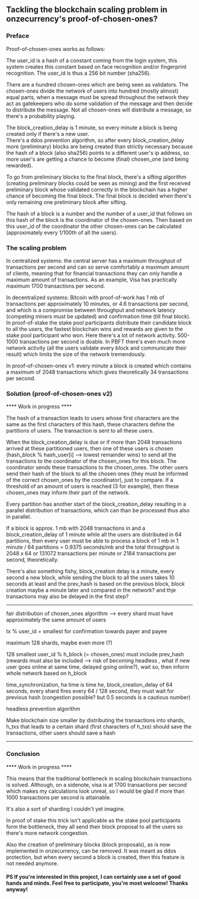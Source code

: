 ## Tackling the blockchain scaling problem in onzecurrency's proof-of-chosen-ones?

### Preface

Proof-of-chosen-ones works as follows:

The user_id is a hash of a constant coming from the login system, this system creates this constant based on face recognition and/or fingerprint recognition. The user_id is thus a 256 bit number (sha256).

There are a hundred chosen-ones which are being seen as validators. The chosen-ones divide the network of users into hundred (mostly almost) equal parts, when a message must be spread throughout the network they act as gatekeepers who do some validation of the message and then decide to distribute the message. Not all chosen-ones will distribute a message, so there's a probability playing.

The block_creation_delay is 1 minute, so every minute a block is being created only if there's a new user.  
There's a ddos prevention algorithm, so after every block_creation_delay more (preliminary) blocks are being created than strictly necessary because the hash of a block (also sha256) points to a different user's ip address, so more user's are getting a chance to become (final) chosen_one (and being rewarded).

To go from preliminary blocks to the final block, there's a sifting algorithm (creating preliminary blocks could be seen as mining) and the first received preliminary block whose validated correctly in the blockchain has a higher chance of becoming the final block. The final block is decided when there's only remaining one preliminary block after sifting.

The hash of a block is a number and the number of a user_id that follows on this hash of the block is the coordinator of the chosen-ones. Then based on this user_id of the coordinator the other chosen-ones can be calculated (approximately every 1/100th of all the users).

### The scaling problem

In centralized systems: the central server has a maximum throughput of transactions per second and can so serve comfortably a maximum amount of clients, meaning that for financial transactions they can only handle a maximum amount of transactions. As an example, Visa has practically maximum 1700 transactions per second.

In decentralized systems: Bitcoin with proof-of-work has 1 mb of transactions per approximately 10 minutes, or 4.6 transactions per second, and which is a compromise between throughput and network latency (competing miners must be updated) and confirmation time (till final block). In proof-of-stake the stake pool participants distribute their candidate block to all the users, the fastest blockchain wins and rewards are given to the stake pool participant who won. Here there's a lot of network activity. 500-1000 transactions per second is doable. In PBFT there's even much more network activity (all the users validate every block and communicate their result) which limits the size of the network tremendously.

In proof-of-chosen-ones v1: every minute a block is created which contains a maximum of 2048 transactions which gives theoretically 34 transactions per second.

### Solution (proof-of-chosen-ones v2)

**** Work in progress ****

The hash of a transaction leads to users whose first characters are the same as the first characters of this hash, these characters define the partitions of users. The transaction is sent to all these users.

When the block_creation_delay is due or if more than 2048 transactions arrived at these partitioned users, then one of these users is chosen (hash_block % hash_user[i] --> lowest remainder wins) to send all the transactions to the coordinator of the chosen_ones for this block. The coordinator sends these transactions to the chosen_ones. The other users send their hash of the block to all the chosen ones (they must be informed of the correct chosen_ones by the coordinator), just to compare. If a threshold of an amount of users is reached (3 for example), then these chosen_ones may inform their part of the network. 

Every partition has another start of the block_creation_delay resulting in a parallel distribution of transactions, which can than be processed thus also in parallel.

If a block is approx. 1 mb with 2048 transactions in and a block_creation_delay of 1 minute while all the users are distributed in 64 partitions, then every user must be able to process a block of 1 mb in 1 minute / 64 partitions = 0.9375 seconds/mb and the total throughput is 2048 x 64 or 131072 transactions per minute or 2184 transactions per second, theoretically.

There's also something fishy, block_creation delay is a minute, every second a new block, while sending the block to all the users takes 10 seconds at least
and the prev_hash is based on the previous block, block creation maybe a minute later and compared in the network? and thje transactions may also be delayed in the first step?

****
fair distribution of chosen_ones algorithm --> every shard must have approximately the same amount of users

tx % user_id = smallest for confirmation towards payer and payee

maximum 128 shards, maybe even more (?)

128 smallest user_id % h_block (= chosen_ones) must include prev_hash (rewards must also be included --> risk of becoming headless , what if new user goes online at same time, delayed going online?), wait so, then inform whole network based on h_block

time_synchronization, ha time is time he, block_creation_delay of 64 seconds, every shard fires every 64 / 128 second, they must wait for previous hash (congestion possible? but 0.5 seconds is a cautious number)

headless prevention algorithm

Make blockchain size smaller by distributing the transactions into shards, h_txs that leads to a certain shard (first characters of h_txs) should save the transactions, other users should save a hash
****

### Conclusion

**** Work in progress ****

This means that the traditional bottleneck in scaling blockchain transactions is solved. Although, on a sidenote, visa is at 1700 transactions per second which makes my calculations look unreal, so I would be glad if more than 1000 transactions per second is attainable.

It's also a sort of sharding I couldn't yet imagine.

In proof of stake this trick isn't applicable as the stake pool participants form the bottleneck, they all send their block proposal to all the users so there's more network congestion.

Also the creation of preliminary blocks (block proposals), as is now implemented in onzecurrency, can be removed. It was meant as ddos protection, but when every second a block is created, then this feature is not needed anymore.

#### PS If you're interested in this project, I can certainly use a set of good hands and minds. Feel free to participate, you're most welcome! Thanks anyway!
